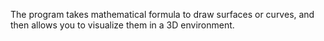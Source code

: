 The program takes mathematical formula to draw surfaces or curves, and then allows you to visualize them in a 3D environment.